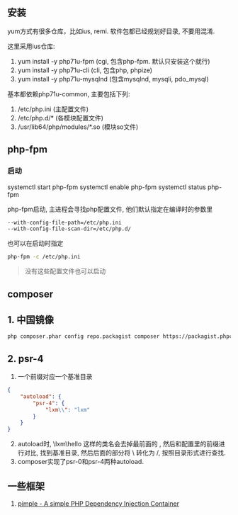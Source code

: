 ## 安装

yum方式有很多仓库，比如ius, remi. 软件包都已经规划好目录, 不要用混淆.

这里采用ius仓库:

1. yum install -y php71u-fpm (cgi, 包含php-fpm. 默认只安装这个就行)
2. yum install -y php71u-cli (cli, 包含php, phpize)
3. yum install -y php71u-mysqlnd (包含mysqlnd, mysqli, pdo_mysql)

基本都依赖php71u-common, 主要包括下列:

1. /etc/php.ini (主配置文件)
2. /etc/php.d/* (各模块配置文件)
3. /usr/lib64/php/modules/*.so (模块so文件)

## php-fpm

### 启动

systemctl start php-fpm
systemctl enable php-fpm
systemctl status php-fpm

php-fpm启动, 主进程会寻找php配置文件, 他们默认指定在编译时的参数里

```sh
--with-config-file-path=/etc/php.ini
--with-config-file-scan-dir=/etc/php.d/
```

也可以在启动时指定

```sh
php-fpm -c /etc/php.ini
```

> 没有这些配置文件也可以启动

## composer

## 1. 中国镜像

```bash
php composer.phar config repo.packagist composer https://packagist.phpcomposer.com
```

## 2. psr-4

1. 一个前缀对应一个基准目录
```json
{
    "autoload": {
        "psr-4": {
            "lxm\\": "lxm"
        }
    }
}
```
2. autoload时, \lxm\hello 这样的类名会去掉最前面的 \, 然后和配置里的前缀进行对比, 找到基准目录, 然后后面的部分将 \ 转化为 /, 按照目录形式进行查找.
3. composer实现了psr-0和psr-4两种autoload.


## 一些框架

1. [pimple - A simple PHP Dependency Injection Container](https://pimple.symfony.com/)